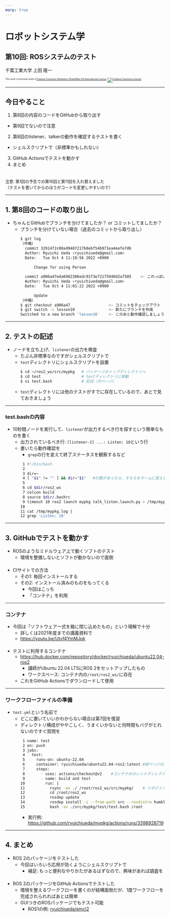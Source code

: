 ```yaml
---
marp: true
---
```


<!-- footer: "ロボットシステム学第10回" -->

# ロボットシステム学

## 第10回: ROSシステムのテスト

千葉工業大学 上田 隆一


<p style="font-size:50%">
This work is licensed under a <a rel="license" href="http://creativecommons.org/licenses/by-sa/4.0/">Creative Commons Attribution-ShareAlike 4.0 International License</a>.
<a rel="license" href="http://creativecommons.org/licenses/by-sa/4.0/">
<img alt="Creative Commons License" style="border-width:0" src="https://i.creativecommons.org/l/by-sa/4.0/88x31.png" /></a>
</p>

---

<!-- paginate: true -->

## 今日やること

1. 第8回の内容のコードをGitHubから取り出す
  - 第9回でないので注意
2. 第8回のlistener、talkerの動作を確認するテストを書く
  - シェルスクリプトで（非標準かもしれない）
3. GitHub Actionsでテストを動かす
4. まとめ
<br /> 　
<div style="font-size:90%">
注意: 第1回の予告での第10回と第11回を入れ替えました<br />
（テストを書いてからのほうがコードを変更しやすいので）
</div>

---

## 1. 第8回のコードの取り出し

- ちゃんとGitHubでブランチを分けてましたか？ or コミットしてましたか？
    - ブランチを分けていない場合（過去のコミットから取り出し）
        ```bash
        $ git log
        （中略）
          commit 3291472c08ad9407217b8ebf54b971ea4eefe7d6
          Author: Ryuichi Ueda <ryuichiueda@gmail.com>
          Date:   Tue Oct 4 11:18:56 2022 +0900
          
              Change for using Person
          
          commit a906a47eda6962306edc91f3e72175940d2a7505    <- これっぽい
          Author: Ryuichi Ueda <ryuichiueda@gmail.com>
          Date:   Tue Oct 4 11:01:22 2022 +0900
          
              Update
        （中略）
        $ git checkout a906a47                 <- コミットをチェックアウト
        $ git switch -c lesson10               <- 新たにブランチを作成
        Switched to a new branch 'lesson10'    <- このあと動作確認しましょう
        ```

---

## 2. テストの記述

- ノードを立ち上げ、`listener`の出力を検査
    - たぶん非標準なのですがシェルスクリプトで
    - `test`ディレクトリにシェルスクリプトを設置
         ```bash
         $ cd ~/ros2_ws/src/mypkg   # パッケージのトップディレクトリへ
         $ cd test                  # testディレクトリに移動
         $ vi test.bash             # 記述（次ページ）
         ```
    - `test`ディレクトリには他のテストがすでに存在しているので、あとで見ておきましょう

---

### <span style="text-transform:none">test.bash</span>の内容

- 10秒間ノードを実行して、`listener`が出力するべき行を探すという簡単なものを書く
    - 出力されているべき行: `[listener-2] ...: Listen: 10`という行
    - 書いたら動作確認を
        - `grep`の行を変えて終了ステータスを観察するなど
        ```bash
         1 #!/bin/bash
         2
         3 dir=~
         4 [ "$1" != "" ] && dir="$1"   #引数があったら、そちらをホームに変える。
         5
         6 cd $dir/ros2_ws
         7 colcon build
         8 source $dir/.bashrc
         9 timeout 10 ros2 launch mypkg talk_listen.launch.py > /tmp/mypkg.log
        10
        11 cat /tmp/mypkg.log |
        12 grep 'Listen: 10'
        ```

---

## 3. <span style="text-transform:none">GitHub</span>でテストを動かす

- ROSのようなミドルウェア上で動くソフトのテスト
    - 環境を整備しないとソフトが動かないので面倒<br />　
- CIサイトでの方法
    - その1: 毎回インストールする
    - その2: インストール済みのものをもってくる
        - 今回はこっち
        - 「コンテナ」を利用

---

### コンテナ

- 今回は「ソフトウェア一式を箱に閉じ込めたもの」という理解で十分
    - 詳しくは2021年度までの講義資料で
    - https://youtu.be/Utvf4YmMJpk <br />　
- テストに利用するコンテナ 
    - https://hub.docker.com/repository/docker/ryuichiueda/ubuntu22.04-ros2
        - 講師がUbuntu 22.04 LTSにROS 2をセットアップしたもの
        - ワークスペース: コンテナ内の`/root/ros2_ws/`に存在
    - これをGitHub Actionsでダウンロードして使用

---

### ワークフローファイルの準備

- `test.yml`という名前で
    - どこに置いていいかわからない場合は第7回を復習
    - ディレクトリ構成がややこしく、うまくいかないと何時間もバグがとれないのですぐ質問を
        ```bash
         1 name: test
         2 on: push
         3 jobs:
         4   test:
         5     runs-on: ubuntu-22.04
         6     container: ryuichiueda/ubuntu22.04-ros2:latest #前ページのコンテナを使うという宣言
         7     steps:
         8       - uses: actions/checkout@v2    #コンテナのカレントディレクトリにリポジトリを配置
         9       - name: build and test
        10         run: |
        11           rsync -av ./ /root/ros2_ws/src/mypkg/    # リポジトリの下をros2_ws下にコピー
        12           cd /root/ros2_ws
        13           rosdep update                                            #14行目のために必要
        14           rosdep install -i --from-path src --rosdistro humble -y  #不要だけど念のため
        15           bash -xv ./src/mypkg/test/test.bash /root
        ```
        - 実行例: https://github.com/ryuichiueda/mypkg/actions/runs/3398928719

---

## 4. まとめ

- ROS 2のパッケージをテストした
    - 今回はいろいろ応用が効くようにシェルスクリプトで
        - 補足: もっと便利なやりかたがあるはずなので、興味があれば調査を<br />　
- ROS 2のパッケージをGitHub Actionsでテストした
    - 環境を整えるワークフローを書くのが結構面倒だが、1度ワークフローを完成されられればあとは簡単
    - GUIつきのROSパッケージでもテスト可能
        - ROS1の例: [ryuichiueda/emcl2](https://github.com/ryuichiueda/emcl2)
